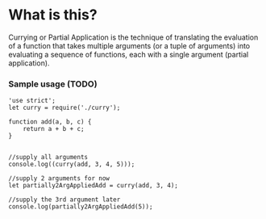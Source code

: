 # What is this?
Currying or Partial Application is the technique of translating the evaluation of a function that takes multiple arguments (or a tuple of arguments) into evaluating a sequence of functions, each with a single argument (partial application).

### Sample usage (TODO)
```
'use strict';
let curry = require('./curry');

function add(a, b, c) {
    return a + b + c;
}


//supply all arguments
console.log((curry(add, 3, 4, 5)));

//supply 2 arguments for now
let partially2ArgAppliedAdd = curry(add, 3, 4);

//supply the 3rd argument later
console.log(partially2ArgAppliedAdd(5));
```

